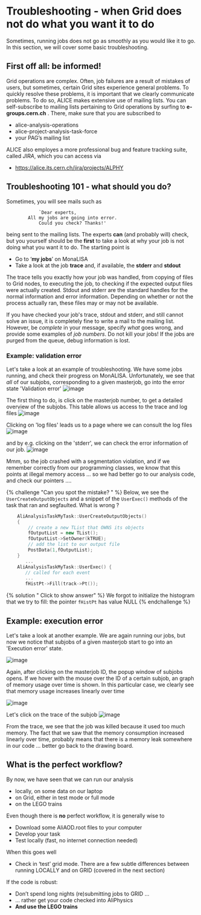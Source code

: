 # Troubleshooting - when Grid does not do what you want it to do

Sometimes, running jobs does not go as smoothly as you would like it to go. In this section, we will cover some basic troubleshooting. 

## First off all: be informed!
Grid operations are complex. Often, job failures are a result of mistakes of users, but sometimes, certain Grid sites experience general problems. To quickly resolve these problems, it is important that we clearly communicate problems. To do so, ALICE makes extensive use of mailing lists. You can self-subscribe to mailing lists pertaining to Grid operations by surfing to **e-groups.cern.ch** . There, make sure that you are subscribed to
-   alice-analysis-operations
-   alice-project-analysis-task-force
-   your PAG’s mailing list

ALICE also employes a more professional bug and feature tracking suite, called *JIRA*, which you can access via
-   https://alice.its.cern.ch/jira/projects/ALPHY

## Troubleshooting 101 - what should you do? 
Sometimes, you will see mails such as

                `Dear experts,
            All my jobs are going into error. 
                Could you check? Thanks!'
            
being sent to the mailing lists. The experts **can** (and probably will) check, but you yourself should
be the **first** to take a look at why your job is not doing what you want it to do. The starting point is

-   Go to ‘**my jobs**’ on MonaLISA
-   Take a look at the job **trace** and, if available, the **stderr**
    and **stdout**

The trace tells you exactly how your job was handled, from copying of files to Grid nodes, to executing the job, to checking if the expected output files were actually created. Stdout and stderr are the standard handles for the normal information and error information. Depending on whether or not the process actually ran, these files may or may not be available. 

If you have checked your job's trace, stdout and stderr, and still cannot solve an issue, it is completely fine to write a mail to the mailing list. However, be *complete* in your message, specify *what* goes wrong, and provide some examples of *job numbers*. Do not kill your jobs! If the jobs are purged from the queue, debug information is lost. 

### Example: validation error
Let's take a look at an example of troubleshooting. We have some jobs running, and check their progress on MonALISA. Unfortunately, we see that *all* of our subjobs, corresponding to a given masterjob, go into the error state 'Validation error'
![image](figures/a3.png)

The first thing to do, is click on the masterjob number, to get a detailed overview of the subjobs. This table allows us access to the trace and log files
![image](figures/b3.png)

Clicking on 'log files' leads us to a page where we can consult the log files
![image](figures/c3.png)

and by e.g. clicking on the 'stderr', we can check the error information of our job. 
![image](figures/d3.png)

Mmm, so the job crashed with a segmentation violation, and if we remember correctly from our programming classes, we know that this points at illegal memory access ... so we had better go to our analysis code, and check our pointers ....

{% challenge "Can you spot the mistake? " %}
Below, we see the `UserCreateOutputObjects` and a snippet of the `UserExec()` methods of the task that ran and segfaulted. What is wrong ? 

```cpp
    AliAnalysisTaskMyTask::UserCreateOutputObjects()
    {
        // create a new TList that OWNS its objects
        fOutputList = new TList();
        fOutputList->SetOwner(kTRUE);
        // add the list to our output file
        PostData(1,fOutputList);
    }
       ...
    AliAnalysisTaskMyTask::UserExec() {
       // called for each event
       ...
       fHistPt->Fill(track->Pt());
```
{% solution " Click to show answer" %}
We forgot to initialize the histogram that we try to fill: the pointer `fHistPt` has value NULL
{% endchallenge %}

## Example: execution error
Let's take a look at another example. We are again running our jobs, but now we notice that subjobs of a given masterjob start to go into an 'Execution error' state. 

![image](figures/e3.png)

Again, after clicking on the masterjob ID, the popup window of subjobs opens. If we hover with the mouse over the ID of a certain subjob, an graph of memory usage over time is shown. In this particular case, we clearly see that memory usage increases linearly over time

![image](figures/f3.png)

Let's click on the trace of the subjob
![image](figures/g3.png)

From the trace, we see that the job was killed because it used too much memory. The fact that we saw that the memory consumption increased linearly over time, probably means that there is a memory leak somewhere in our code ... better go back to the drawing board. 

## What is the perfect workflow?
By now, we have seen that we can run our analysis
* locally, on some data on our laptop
* on Grid, either in test mode or full mode
* on the LEGO trains

Even though there is **no** perfect workflow, it is generally wise to
-   Download some AliAOD.root files to your computer
-   Develop your task
-   Test locally (fast, no internet connection needed)

When this goes well
-   Check in ‘test’ grid mode. There are a few subtle differences
    between running LOCALLY and on GRID (covered in the next section)

If the code is robust:
-   Don’t spend long nights (re)submitting jobs to GRID ...
-   ... rather get your code checked into AliPhysics
-   **And use the LEGO trains**
